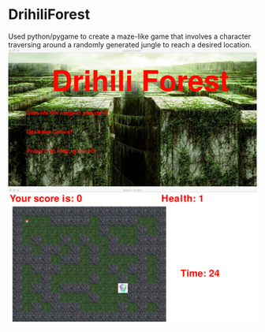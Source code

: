 # DrihiliForest
Used python/pygame to create a maze-like game that involves a character traversing around a randomly generated jungle to reach a desired location.
![](images/mainMenu.png)
![](images/game.png)

